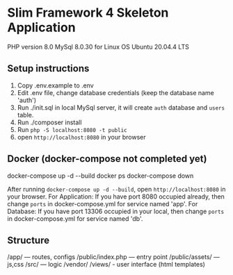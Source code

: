 # Slim Framework 4 Skeleton Application

PHP version 8.0
MySql 8.0.30 for Linux
OS Ubuntu 20.04.4 LTS

Setup instructions
---------------------------------------------
1) Copy .env.example to .env
2) Edit .env file, change database credentials (keep the database name 'auth')
3) Run ./init.sql in local MySql server, it will create `auth` database and `users` table.
4) Run ./composer install
5) Run `php -S localhost:8080 -t public`
6) open `http://localhost:8080` in your browser


Docker (docker-compose not completed yet)
---------------------------------------
docker-compose up -d --build
docker ps
docker-compose down

After running `docker-compose up -d --build`, open `http://localhost:8080` in your browser.
For Application: If you have port 8080 occupied already, then change `ports` in docker-compose.yml for service named 'app'.
For Database: If you have port 13306 occupied in your local, then change `ports` in docker-compose.yml for service named 'db'.

Structure
-------------------------------------

/app/ — routes, configs
/public/index.php — entry point
/public/assets/ — js,css
/src/ — logic
/vendor/
/views/ - user interface (html templates)